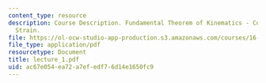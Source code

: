 ```yaml
---
content_type: resource
description: Course Description. Fundamental Theorem of Kinematics - Convection, Vorticity,
  Strain.
file: https://ol-ocw-studio-app-production.s3.amazonaws.com/courses/16-13-aerodynamics-of-viscous-fluids-fall-2003/ac67e054ea72a7efedf76d14e1650fc9_lecture_1.pdf
file_type: application/pdf
resourcetype: Document
title: lecture_1.pdf
uid: ac67e054-ea72-a7ef-edf7-6d14e1650fc9
---
```

